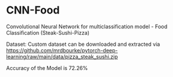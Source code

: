 # CNN-Food
Convolutional Neural Network for multiclassification model - Food Classification (Steak-Sushi-Pizza)

Dataset:
  Custom dataset can be downloaded and extracted via https://github.com/mrdbourke/pytorch-deep-learning/raw/main/data/pizza_steak_sushi.zip

Accuracy of the Model is 72.26%
